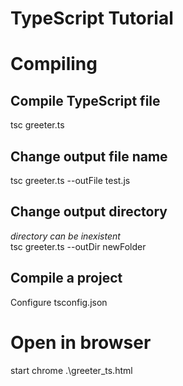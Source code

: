 # TypeScript Tutorial

# Compiling 

## Compile TypeScript file

tsc greeter.ts

## Change output file name

tsc greeter.ts --outFile test.js

## Change output directory

*directory can be inexistent*  
tsc greeter.ts --outDir newFolder

## Compile a project

Configure tsconfig.json

# Open in browser

start chrome .\greeter_ts.html